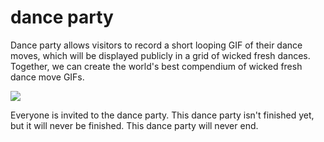 # dance party

Dance party allows visitors to record a short looping GIF of their dance moves,
which will be displayed publicly in a grid of wicked fresh dances. Together, we
can create the world's best compendium of wicked fresh dance move GIFs.

![](http://i.imgur.com/2BTBK5M.gif)

Everyone is invited to the dance party. This dance party isn't finished yet,
but it will never be finished. This dance party will never end.
